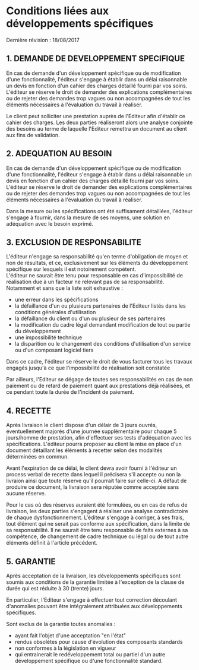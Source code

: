 # Conditions liées aux développements spécifiques

Dernière révision : 18/08/2017

## 1\. DEMANDE DE DEVELOPPEMENT SPECIFIQUE

En cas de demande d'un développement spécifique ou de modification d'une fonctionnalité, l'éditeur s'engage à établir dans un délai raisonnable un devis en fonction d'un cahier des charges détaillé fourni par vos soins. L'éditeur se réserve le droit de demander des explications complémentaires ou de rejeter des demandes trop vagues ou non accompagnées de tout les éléments nécessaires à l'évaluation du travail à réaliser.

Le client peut solliciter une prestation auprès de l'Editeur afin d'établir ce cahier des charges. Les deux parties réaliseront alors une analyse conjointe des besoins au terme de laquelle l'Editeur remettra un document au client aux fins de validation.

## 2\. ADEQUATION AU BESOIN

En cas de demande d'un développement spécifique ou de modification d'une fonctionnalité, l'éditeur s'engage à établir dans u délai raisonnable un devis en fonction d'un cahier des charges détaillé fourni par vos soins. L'éditeur se réserve le droit de demander des explications complémentaires ou de rejeter des demandes trop vagues ou non accompagnées de tout les éléments nécessaires à l'évaluation du travail à réaliser.

Dans la mesure ou les spécifications ont été suffisament détaillées, l'éditeur s'engage à fournir, dans la mesure de ses moyens, une solution en adéquation avec le besoin exprimé.

## 3\. EXCLUSION DE RESPONSABILITE

L'éditeur n'engage sa responsabilité qu'en terme d'obligation de moyen et non de résultats, et ce, exclusivement sur les éléments du développement spécifique sur lesquels il est notoirement compétent.  
L'éditeur ne saurait être tenu pour responsable en cas d'impossibilité de réalisation due à un facteur ne relevant pas de sa responsabilité. Notamment et sans que la liste soit exhaustive :

*   une erreur dans les spécifications
*   la défaillance d'un ou plusieurs partenaires de l'Editeur listés dans les conditions générales d'utilisation
*   la défaillance du client ou d'un ou plusieur de ses partenaires
*   la modification du cadre légal demandant modification de tout ou partie du développement
*   une impossibilité technique
*   la disparition ou le changement des conditions d'utilisation d'un service ou d'un composant logiciel tiers

Dans ce cadre, l'éditeur se réserve le droit de vous facturer tous les travaux engagés jusqu'à ce que l'impossibilité de réalisation soit constatée

Par ailleurs, l'Editeur se dégage de toutes ses responsabilités en cas de non paiement ou de retard de paiement quant aux prestations déjà réalisées, et ce pendant toute la durée de l'incident de paiement.

## 4\. RECETTE

Après livraison le client dispose d'un délair de 3 jours ouvrés, éventuellement majorés d'une journée supplémentaire pour chaque 5 jours/homme de prestation, afin d'effectuer ses tests d'adéquation avec les spécifications. L'éditeur pourra proposer au client la mise en place d'un document détaillant les éléments à recetter selon des modalités déterminées en commun.

Avant l'expiration de ce délai, le client devra avoir fourni à l'éditeur un process verbal de recette dans lequel il précisera s'il accepte ou non la livraion ainsi que toute réserve qu'il pourrait faire sur celle-ci. A défaut de produire ce document, la livraison sera réputée comme acceptée sans aucune réserve.

Pour le cas où des réserves auraient été formulées, ou en cas de refus de livraison, les deux parties s'engagent à réaliser une analyse contradictoire de chaque dysfonctionnement. L'éditeur s'engage à corriger, à ses frais, tout élément qui ne serait pas conforme aux spécification, dans la limite de sa responsabilité. Il ne saurait être tenu responsable de faits externes à sa compétence, de changement de cadre technique ou légal ou de tout autre éléments définit à l'article précédent.

## 5\. GARANTIE

Après acceptation de la livraison, les développements spécifiques sont soumis aux conditions de la garantie limitée à l'exception de la clause de durée qui est réduite à 30 (trente) jours.

En particulier, l'Editeur s'engage à effectuer tout correction découlant d'anomalies pouvant être intégralement attribuées aux développements spécifiques.

Sont exclus de la garantie toutes anomalies :

*   ayant fait l'objet d'une acceptation "en l'état"
*   rendus obsolètes pour cause d'évolution des composants standards
*   non conformes à la législation en vigueur
*   qui entrainerait le redéveloppement total ou partiel d'un autre développement spécifique ou d'une fonctionnalité standard.